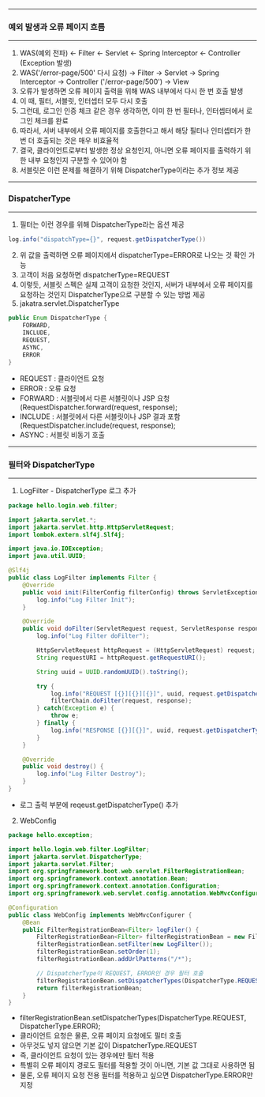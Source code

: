 -----
### 예외 발생과 오류 페이지 흐름
-----
1. WAS(예외 전파) ← Filter ← Servlet ← Spring Interceptor ← Controller (Exception 발생)
2. WAS('/error-page/500' 다시 요청) → Filter → Servlet → Spring Interceptor → Controller ('/error-page/500') → View
3. 오류가 발생하면 오류 페이지 출력을 위해 WAS 내부에서 다시 한 번 호출 발생
4. 이 때, 필터, 서블릿, 인터셉터 모두 다시 호출
5. 그런데, 로그인 인증 체크 같은 경우 생각하면, 이미 한 번 필터나, 인터셉터에서 로그인 체크를 완료
6. 따라서, 서버 내부에서 오류 페이지를 호출한다고 해서 해당 필터나 인터셉터가 한 번 더 호출되는 것은 매우 비효율적
7. 결국, 클라이언트로부터 발생한 정상 요청인지, 아니면 오류 페이지를 출력하기 위한 내부 요청인지 구분할 수 있어야 함
8. 서블릿은 이런 문제를 해결하기 위해 DispatcherType이라는 추가 정보 제공

-----
### DispatcherType
-----
1. 필터는 이런 경우를 위해 DispatcherType라는 옵션 제공
```java
log.info("dispatchType={}", request.getDispatcherType())
```
2. 위 값을 출력하면 오류 페이지에서 dispatcherType=ERROR로 나오는 것 확인 가능
3. 고객이 처음 요청하면 dispatcherType=REQUEST
4. 이렇듯, 서블릿 스펙은 실제 고객이 요청한 것인지, 서버가 내부에서 오류 페이지를 요청하는 것인지 DispatcherType으로 구분할 수 있는 방법 제공
5. jakatra.servlet.DispatcherType
```java
public Enum DispatcherType {
    FORWARD,
    INCLUDE,
    REQUEST,
    ASYNC,
    ERROR
}
```
  - REQUEST : 클라이언트 요청
  - ERROR : 오류 요청
  - FORWARD : 서블릿에서 다른 서블릿이나 JSP 요청 (RequestDispatcher.forward(request, response);
  - INCLUDE : 서블릿에서 다른 서블릿이나 JSP 결과 포함 (RequestDispatcher.include(request, response);
  - ASYNC : 서블릿 비동기 호출

-----
### 필터와 DispatcherType
-----
1. LogFilter - DispatcherType 로그 추가
```java
package hello.login.web.filter;

import jakarta.servlet.*;
import jakarta.servlet.http.HttpServletRequest;
import lombok.extern.slf4j.Slf4j;

import java.io.IOException;
import java.util.UUID;

@Slf4j
public class LogFilter implements Filter {
    @Override
    public void init(FilterConfig filterConfig) throws ServletException {
        log.info("Log Filter Init");
    }

    @Override
    public void doFilter(ServletRequest request, ServletResponse response, FilterChain filterChain) throws IOException, ServletException {
        log.info("Log Filter doFilter");

        HttpServletRequest httpRequest = (HttpServletRequest) request;
        String requestURI = httpRequest.getRequestURI();

        String uuid = UUID.randomUUID().toString();

        try {
            log.info("REQUEST [{}][{}][{}]", uuid, request.getDispatcherType(), requestURI);
            filterChain.doFilter(request, response);
        } catch(Exception e) {
            throw e;
        } finally {
            log.info("RESPONSE [{}][{}]", uuid, request.getDispatcherType(), requestURI);
        }
    }

    @Override
    public void destroy() {
        log.info("Log Filter Destroy");
    }
}
```
  - 로그 출력 부분에 reqeust.getDispatcherType() 추가

2. WebConfig
```java
package hello.exception;

import hello.login.web.filter.LogFilter;
import jakarta.servlet.DispatcherType;
import jakarta.servlet.Filter;
import org.springframework.boot.web.servlet.FilterRegistrationBean;
import org.springframework.context.annotation.Bean;
import org.springframework.context.annotation.Configuration;
import org.springframework.web.servlet.config.annotation.WebMvcConfigurer;

@Configuration
public class WebConfig implements WebMvcConfigurer {
    @Bean
    public FilterRegistrationBean<Filter> logFiler() {
        FilterRegistrationBean<Filter> filterRegistrationBean = new FilterRegistrationBean<>();
        filterRegistrationBean.setFilter(new LogFilter());
        filterRegistrationBean.setOrder(1);
        filterRegistrationBean.addUrlPatterns("/*");

        // DispatcherType이 REQUEST, ERROR인 경우 필터 호출
        filterRegistrationBean.setDispatcherTypes(DispatcherType.REQUEST, DispatcherType.ERROR);
        return filterRegistrationBean;
    }
}
```

  - filterRegistrationBean.setDispatcherTypes(DispatcherType.REQUEST, DispatcherType.ERROR);
  - 클라이언트 요청은 물론, 오류 페이지 요청에도 필터 호출
  - 아무것도 넣지 않으면 기본 값이 DispatcherType.REQUEST
  - 즉, 클라이언트 요청이 있는 경우에만 필터 적용
  - 특별히 오류 페이지 경로도 필터를 적용할 것이 아니면, 기본 값 그대로 사용하면 됨
  - 물론, 오류 페이지 요청 전용 필터를 적용하고 싶으면 DispatcherType.ERROR만 지정
